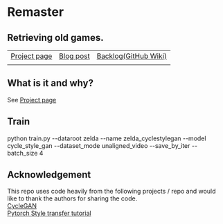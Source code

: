 # Remaster
## Retrieving old games.

||||
|-|-|-|
|[Project page](https://github.com/tobyclh/Remaster)  |[Blog post](https://sites.google.com/view/tobyclh/projects/post_remaster)  |[Backlog(GitHub Wiki)](https://github.com/tobyclh/Remaster/wiki)|
||||

## What is it and why?
See [Project page](https://github.com/tobyclh/Remaster)

## Train
python train.py --dataroot zelda --name zelda_cyclestylegan --model cycle_style_gan --dataset_mode unaligned_video --save_by_iter --batch_size 4



## Acknowledgement
This repo uses code heavily from the following projects / repo and would like to thank the authors for sharing the code.  
[CycleGAN](https://github.com/junyanz/pytorch-CycleGAN-and-pix2pix)  
[Pytorch Style transfer tutorial](https://pytorch.org/tutorials/advanced/neural_style_tutorial.html)
